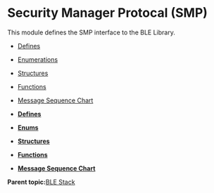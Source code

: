 # Security Manager Protocal \(SMP\)

This module defines the SMP interface to the BLE Library.

-   [Defines](GUID-E98A07E1-AB35-4D3D-B408-251AB8127825.md)
-   [Enumerations](GUID-D5CD2A08-1105-4909-90D3-63ACEBD9F57F.md)
-   [Structures](GUID-636B185D-E80D-4839-A443-EF1750F1D2B1.md)
-   [Functions](GUID-B4A018ED-CB34-4D52-A7F9-3E7808C43BF8.md)
-   [Message Sequence Chart](GUID-DDACB06B-D561-41CB-86EB-E457D3B3E020.md)

-   **[Defines](GUID-E98A07E1-AB35-4D3D-B408-251AB8127825.md)**  

-   **[Enums](GUID-D5CD2A08-1105-4909-90D3-63ACEBD9F57F.md)**  

-   **[Structures](GUID-636B185D-E80D-4839-A443-EF1750F1D2B1.md)**  

-   **[Functions](GUID-B4A018ED-CB34-4D52-A7F9-3E7808C43BF8.md)**  

-   **[Message Sequence Chart](GUID-DDACB06B-D561-41CB-86EB-E457D3B3E020.md)**  


**Parent topic:**[BLE Stack](GUID-BCDDE166-F3AD-498B-9900-257827609467.md)

